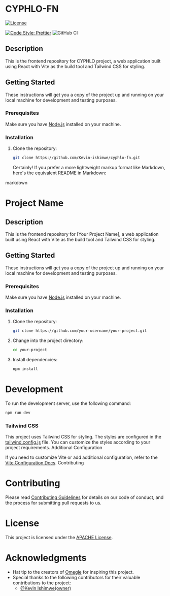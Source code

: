 # CYPHLO-FN

[![License](https://img.shields.io/badge/License-Apache%202.0-blue.svg)](LICENSE.md)

[![Code Style: Prettier](https://img.shields.io/badge/code_style-prettier-ff69b4.svg)](https://prettier.io/)
![GitHub CI](https://github.com/dwyl/auth_plug/actions/workflows/ci.yml/badge.svg)

## Description

This is the frontend repository for CYPHLO project, a web application built using React with Vite as the build tool and Tailwind CSS for styling.

## Getting Started

These instructions will get you a copy of the project up and running on your local machine for development and testing purposes.

### Prerequisites

Make sure you have [Node.js](https://nodejs.org/) installed on your machine.

### Installation

1. Clone the repository:

   ```bash
   git clone https://github.com/Kevin-ishimwe/cyphlo-fn.git
   ```

   Certainly! If you prefer a more lightweight markup format like Markdown, here's the equivalent README in Markdown:

markdown

# Project Name

## Description

This is the frontend repository for [Your Project Name], a web application built using React with Vite as the build tool and Tailwind CSS for styling.

## Getting Started

These instructions will get you a copy of the project up and running on your local machine for development and testing purposes.

### Prerequisites

Make sure you have [Node.js](https://nodejs.org/) installed on your machine.

### Installation

1. Clone the repository:

   ```bash
   git clone https://github.com/your-username/your-project.git
   ```

2. Change into the project directory:

   ```bash
   cd your-project
   ```

3. Install dependencies:

   ```bash
   npm install
   ```

# Development

To run the development server, use the following command:

```bash
npm run dev
```

### Tailwind CSS

This project uses Tailwind CSS for styling. The styles are configured in the [tailwind.config.js](tailwind.config.js) file. You can customize the styles according to your project requirements.
Additional Configuration

If you need to customize Vite or add additional configuration, refer to the [Vite Configuration Docs](https://vitejs.dev/config/).
Contributing

# Contributing

Please read [Contributing Guidelines](CONTRIBUTING.md) for details on our code of conduct, and the process for submitting pull requests to us.

# License

This project is licensed under the [APACHE License](http://www.apache.org/licenses/LICENSE-2.0).

# Acknowledgments

- Hat tip to the creators of [Omegle](https://www.omegle.com/) for inspiring this project.
- Special thanks to the following contributors for their valuable contributions to the project:
  - [@Kevin Ishimwe(owner)](https://github.com/Kevin-ishimwe/)
